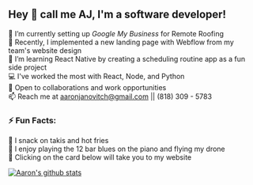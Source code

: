 ## Hey 👋  call me AJ, I'm a software developer!

🔭 I’m currently setting up _Google My Business_ for Remote Roofing \
🧰 Recently, I implemented a new landing page with Webflow from my team's website design \
🌱 I’m learning React Native by creating a scheduling routine app as a fun side project \
💻 I've worked the most with React, Node, and Python \
💬 Open to collaborations and work opportunities \
📫 Reach me at aaronjanovitch@gmail.com || (818) 309 - 5783 

### ⚡ Fun Facts:
🍎 I snack on takis and hot fries \
🎵 I enjoy playing the 12 bar blues on the piano and flying my drone \
🥅 Clicking on the card below will take you to my website

[![Aaron's github stats](https://github-readme-stats.vercel.app/api?username=aaronjan98&count_private=true&show_icons=true&theme=midnight-purple&text_color=00AEFF&icon_color=268bd2&title_color=b362ff&hide_border=true&hide=stars&custom_title=My+GitHub+Stats+:%29)](https://aaronjanovitch.com)
